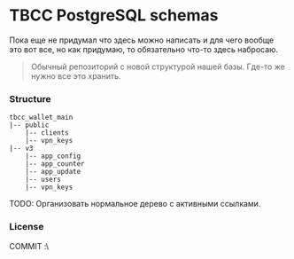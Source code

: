 # TBCC PostgreSQL schemas

Пока еще не придумал что здесь можно написать и для чего вообще это вот все, но как придумаю, то обязательно что-то здесь набросаю.

> Обычный репозиторий с новой структурой нашей базы. Где-то же нужно все это хранить.

### Structure

    tbcc_wallet_main
    |-- public
        |-- clients
        |-- vpn_keys
    |-- v3
        |-- app_config
        |-- app_counter
        |-- app_update
        |-- users
        |-- vpn_keys

TODO: Организовать нормальное дерево с активными ссылками.

### License

COMMIT :\
